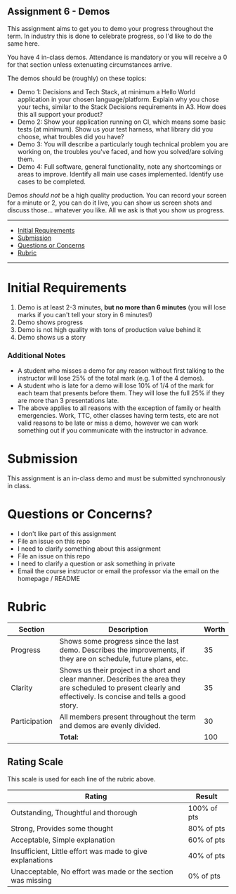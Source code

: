 Assignment 6 - Demos
---

This assignment aims to get you to demo your progress throughout the term. In industry this is done to celebrate progress, so I'd like to do the same here.

You have 4 in-class demos. Attendance is mandatory or you will receive a 0 for that section unless extenuating circumstances arrive.

The demos should be (roughly) on these topics:

- Demo 1: Decisions and Tech Stack, at minimum a Hello World application in your chosen language/platform. Explain why you chose your techs, similar to the Stack Decisions requirements in A3. How does this all support your product?
- Demo 2: Show your application running on CI, which means some basic tests (at minimum). Show us your test harness, what library did you choose, what troubles did you have?
- Demo 3: You will describe a particularly tough technical problem you are working on, the troubles you've faced, and how you solved/are solving them.
- Demo 4: Full software, general functionality, note any shortcomings or areas to improve. Identify all main use cases implemented. Identify use cases to be completed.

Demos _should not_ be a high quality production. You can record your screen for a minute or 2, you can do it live, you can show us screen shots and discuss those... whatever you like. All we ask is that you show us progress.

---

- [Initial Requirements](#initial-requirements)
- [Submission](#submission)
- [Questions or Concerns](#questions-or-concerns)
- [Rubric](#rubric)

---

# Initial Requirements

1. Demo is at least 2-3 minutes, **but no more than 6 minutes** (you will lose marks if you can't tell your story in 6 minutes!)
2. Demo shows progress
3. Demo is not high quality with tons of production value behind it
4. Demo shows us a story

### Additional Notes

- A student who misses a demo for any reason without first talking to the instructor will lose 25% of the total mark (e.g. 1 of the 4 demos).
- A student who is late for a demo will lose 10% of 1/4 of the mark for each team that presents before them. They will lose the full 25% if they are more than 3 presentations late.
- The above applies to all reasons with the exception of family or health emergencies. Work, TTC, other classes having term tests, etc are not valid reasons to be late or miss a demo, however we can work something out if you communicate with the instructor in advance.

# Submission

This assignment is an in-class demo and must be submitted synchronously in class.
 
# Questions or Concerns?

- I don't like part of this assignment
 - File an issue on this repo
- I need to clarify something about this assignment
 - File an issue on this repo
- I need to clarify a question or ask something in private
 - Email the course instructor or email the professor via the email on the homepage / README

# Rubric
 
<!-- RUBRIC START --> 

| Section | Description | Worth |
| --- | --- | --- |
| Progress | Shows some progress since the last demo. Describes the improvements, if they are on schedule, future plans, etc. | 35 |
| Clarity | Shows us their project in a short and clear manner. Describes the area they are scheduled to present clearly and effectively. Is concise and tells a good story. | 35 |
| Participation | All members present throughout the term and demos are evenly divided. | 30 |
| | **Total:** | 100 |

 <!-- RUBRIC END -->

## Rating Scale

This scale is used for each line of the rubric above.


| Rating | Result |
| --- | --- |
| Outstanding, Thoughtful and thorough | 100% of pts | 
| Strong, Provides some thought | 80% of pts |
| Acceptable, Simple explanation | 60% of pts |
| Insufficient, Little effort was made to give explanations | 40% of pts |
| Unacceptable, No effort was made or the section was missing | 0% of pts |
